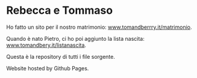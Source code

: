 # Rebecca e Tommaso

Ho fatto un sito per il nostro matrimonio: www.tomandberrry.it/matrimonio.

Quando è nato Pietro, ci ho poi aggiunto la lista nascita: www.tomandbery.it/listanascita.

Questa è la repository di tutti i file sorgente.

Website hosted by Github Pages.

